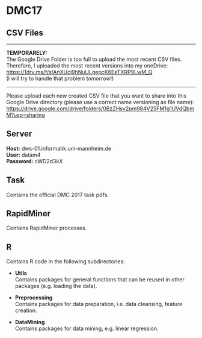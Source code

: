 # DMC17
## CSV Files
- - - - - - - - - - - - 
**TEMPORARELY:**  
The Google Drive Folder is too full to upload the most recent CSV files. Therefore, I uploaded the most recent versions into my oneDrive:  
https://1drv.ms/f/s!AnXUcj9hNuULgepcK6EeTXRP9LwM_Q  
(I will try to handle that problem tomorrow!)
- - - - - - - - - - - - 

Please upload each new created CSV file that you want to share into this Google Drive directory (please use a correct name versioning as file name):  
https://drive.google.com/drive/folders/0BzZHsv2pm984V25FM1g1UVdQbmM?usp=sharing  

## Server
**Host:** dws-01.informatik.uni-mannheim.de  
**User:** datam4  
**Password:** cWD2d3kX

## Task
Contains the official DMC 2017 task pdfs.
  
  
## RapidMiner
Contains RapidMiner processes.  


## R
Contains R code in the following subdirectories:
* **Utils**  
Contains packages for general functions that can be reused in other packages (e.g. loading the data).

* **Preprocessing**  
Contains packages for data preparation, i.e. data cleansing, feature creation.

* **DataMining**  
Contains packages for data mining, e.g. linear regression.


